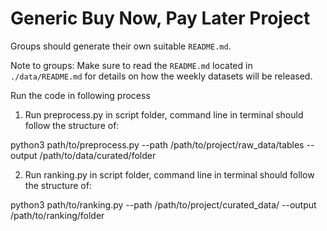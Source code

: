 # Generic Buy Now, Pay Later Project
Groups should generate their own suitable `README.md`.

Note to groups: Make sure to read the `README.md` located in `./data/README.md` for details on how the weekly datasets will be released.

Run the code in following process
1. Run preprocess.py in script folder, command line in terminal should follow the structure of: 

python3 path/to/preprocess.py --path /path/to/project/raw_data/tables --output /path/to/data/curated/folder

2. Run ranking.py in script folder, command line in terminal should follow the structure of: 

python3 path/to/ranking.py --path /path/to/project/curated_data/ --output /path/to/ranking/folder
